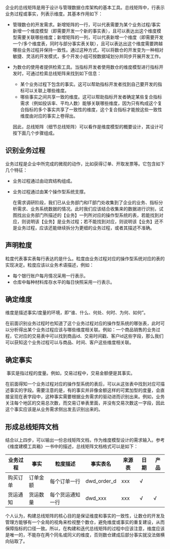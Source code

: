   企业的总线矩阵是用于设计与管理数据仓库架构的基本工具。总线矩阵中，行表示业务过程或事实，列表示维度。其基本作用如下：

- 管理数仓的开发需求。新增矩阵的一行，可以代表需要为某个业务过程/事实新增一个维度模型（即需要开发一个新的事实表），且可以表达出这个维度模型需要关联哪些维度；新增矩阵的一列，可以代表新增一个维度（即需要开发一个/多个维度表，同时与部分事实表关联），且可以表达出这个维度需要跨越哪些业务过程并保持一致性。通过这种方式，可以将数仓的开发变为一种相对敏捷、灵活的开发模式，多个开发小组可按数据域划分并同步开展开发工作。
- 为数仓的使用者提供检索工具。当指标开发者使用数仓的维度模型进行指标开发时，可通过检索总线矩阵来找到如下信息：
  - 某个业务过程下包含的事实。这可以帮助指标开发者找到自己要开发的指标可以关联上哪些维度。
  - 哪些事实之间共享一致的维度。这可以帮助指标开发者确定某些复合指标需求（例如投诉率、平均人数）能够关联哪些维度，因为只有构成这个复合指标的多个事实共享了一致性的维度，这个复合指标才能按这些一致性维度由对应的事实上卷得出。
  
  因此，总线矩阵（细节总线矩阵）可以看作是维度模型的概要设计，其设计可按下面几个步骤组成。

## 识别业务过程

  业务过程是企业中所完成的微观的动作，比如获得订单、开取发票等。它包含如下几个特征：

- 业务过程通过由动宾结构组成。
- 业务过程通过由某个操作型系统支撑。

  在需求调研阶段，我们已从业务部门和IT部门处收集到了企业的业务、指标分析需求、业务系统数据的情况。此时我们应该结合收集来的数据进行识别，试图找出业务部门所描述的【业务】一列所对应的操作型系统的表，若能找到对应，则说明该【业务】是业务过程；若不能找到对应，则说明该【业务】还不是业务过程，应该还能继续拆分为更细的业务过程，或者其描述不准确。

## 声明粒度

  粒度代表事实表每行表达的是什么。粒度由业务过程对应的操作型系统对应的表的实现决定。粒度应该以业务术语描述，例如：

- 每个银行账户每月情况采用一行表示。
- 仓库中每种材料库存水平的每日快照采用一行表示。

## 确定维度

   维度是描述事实/度量的环境，即“谁、什么、何处、何时、为何、如何”。

   在前面识别业务过程时也知道了这个业务过程对应的操作型系统的哪张表，此时可以分析得出某个业务过程应该与哪些维度相关联。例如：一个商品销售的业务过程，它对应的交易表中可以找到商品id、交易时间戳、客户id这些字段，那么我们可以获知这个业务过程可以与商品、时间、客户这些维度相关联。

## 确定事实

​    事实是指过程的度量。例如，交易过程中，交易金额便是其事实。

​    在前面得知一个业务过程对应的操作型系统的表后，可以从这张表中找到对应可描述事实的字段。需要注意的是，有的事实并非像金额这样的可累加型的度量，会直接呈现在表字段中，这种事实需要根据业务需求的驱动进而识别出来。例如，业务关注每个地区的交易总次数，而交易订单表里面，并没有交易次数这一字段，因此这个事实应该是从业务需求侧出发去识别出来的。

## 形成总线矩阵文档

结合以上四步，可以输出一份总线矩阵文档，作为维度模型设计的需求输入。参考《维度建模工具箱》一书中的描述，总线矩阵文档格式可以是如下：

| 业务过程 | 事实     | 粒度描述         | 事实表名    | 来源表 | 日期 | 产品 |
| -------- | -------- | ---------------- | ----------- | ------ | ---- | ---- |
| 购买订单 | 订单金额 | 每个订单一行     | dwd_order_d | xxx    | √    |      |
| 货运通知 | 货运数量 | 每个货运通知一行 | dwd_xxx     | xxx    | √    | √    |

个人认为，构建总线矩阵的核心目的是保证维度和事实的一致性，让数仓的开发及管理方能够有一个全局的视角来检视整个数仓，避免维度或事实的重复建设，从而保障指标的口径一致。所以，在构建和迭代总线矩阵的过程中应该注意，维度应该是唯一的，不能存在两个同名或同义的维度，否则数仓建成后部分事实就没法做横向钻取了。